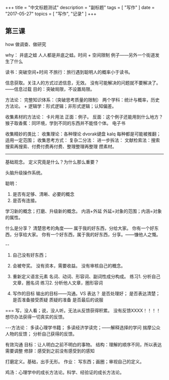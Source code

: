 +++
title = "中文标题测试"
description = "副标题"
tags = [
    "写作"
]
date = "2017-05-27"
topics = [
    "写作",
    "记录"
]
+++

## 第三课
how
做调查、做研究

why：
井底之蛙
人人都是井底之蛙。时间 + 空间限制 例子——另外一个街道发生了什么

读书：突破空间+时间
不旅行：旅行遇到聪明人的概率小于读书。

信息获取。关注人的方式过滤信息，无效。
没有可能解决的问题就不要解决了。——信息过载
目的：突破局限，不设置局限。

方法论：
完整知识体系：（突破思考质量的限制）
两个学科：统计与概率，历史方法论。
+
逻辑学：形式逻辑；非形式逻辑；认知偏差。


收集素材的方法论：
卡片用法
    正面：例子。 
    反面：这个例子还能用到什么地方？
    猴子取香蕉：同环境，学到不同的东西并不能怪个体。
电子书

收集精妙的类比：
收集理论：各种理论 dvorak键盘 kalq
    每种都是可能被推翻；
    适用一定范围；
收集思考方式：
    复杂二分法：
    进一步拆法：
    文献检索法：搜索搜索再搜索、付费付费再付费、整理整理再整理
攒素材。

-----------------------
基础观念。
定义究竟是什么？为什么那么重要？

头脑升级操作系统。

聪明：
1. 是否有足够、清晰、必要的概念
2. 是否有连接。
    
学习新的概念；打磨、升级新的概念。
内涵+外延
外延=对象的范围；内涵=对象的属性。

什么是分享？
清楚思考的角度——
属于我的好东西，分给大家。
你有一个好东西，分享给大家。
你有一个好东西，属于我的好东西，分享。——慷他人之慨。

--
1. 自己没有好东西；
2. 会被夸奖。
没有资本，需要收益。
没有审核自己的概念。


1. 重新定义语言元素
名词、动词、形容词、副词性成分构成。
练习1. 分析自己文章，圈名词
练习2. 分析他人文章，圈形容词

2. 写作的目标
输出的目标——沟通。VS 表达？
是否处理好；
是否表达清楚；
是否准备接受质疑
质疑的准备
是否最后的说服

===
写，没人看；说，没人听。无法从反馈获得积累。
没有反馈XXXX！！！！
想尽办法获得一切真实的反馈。

---方法论：
多读心理学书籍；
多读经济学读完；——解释选择的学问
揣摩公众人物的反馈；
分析自己获得的反馈。

有效沟通
目标：让人明白之前不明白的事物。
结构：理解的顺序不同，所以表达需要调整
修辞：感受到之前没有感受到的感知

打磨定义。基础，出手无形。
作业：
写东西；画圈；审视自己的定义。

鸡汤：心理学中的成长方法论。科学、经验证的成长方法论。
